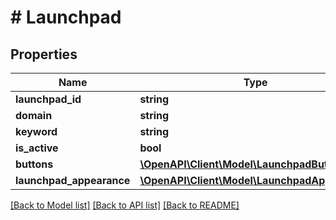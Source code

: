 # # Launchpad

## Properties

Name | Type | Description | Notes
------------ | ------------- | ------------- | -------------
**launchpad_id** | **string** |  | [optional]
**domain** | **string** |  | [optional]
**keyword** | **string** |  | [optional]
**is_active** | **bool** |  |
**buttons** | [**\OpenAPI\Client\Model\LaunchpadButton[]**](LaunchpadButton.md) |  | [optional]
**launchpad_appearance** | [**\OpenAPI\Client\Model\LaunchpadAppearance**](.md) |  | [optional]

[[Back to Model list]](../../README.md#models) [[Back to API list]](../../README.md#endpoints) [[Back to README]](../../README.md)
